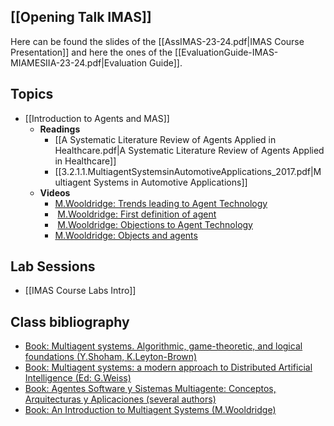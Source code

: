 ## [[Opening Talk IMAS]]
Here can be found the slides of the [[AssIMAS-23-24.pdf|IMAS Course Presentation]] and here the ones of the [[EvaluationGuide-IMAS-MIAMESIIA-23-24.pdf|Evaluation Guide]].

## Topics
- [[Introduction to Agents and MAS]]
	- **Readings**
		- [[A Systematic Literature Review of Agents Applied in Healthcare.pdf|A Systematic Literature Review of Agents Applied in Healthcare]]
		- [[3.2.1.1.MultiagentSystemsinAutomotiveApplications_2017.pdf|Multiagent Systems in Automotive Applications]]
	- **Videos**
		- [M.Wooldridge: Trends leading to Agent Technology](https://www.youtube.com/watch?v=6HiM_wIowmo&list=TL0ChcgIn1i7JtXkQSPLn_rRjwYbL3llMj)
		-  [M.Wooldridge: First definition of agent](https://www.youtube.com/watch?v=VwQ132JpOjs&list=TL0ChcgIn1i7JtXkQSPLn_rRjwYbL3llMj)
		-  [M.Wooldridge: Objections to Agent Technology](https://www.youtube.com/watch?v=qxukFHs58ds)
		- [M.Wooldridge: Objects and agents](youtube.com/watch?v=oqFwZ2xitUE)
## Lab Sessions

- [[IMAS Course Labs Intro]]

## Class bibliography
- [Book: Multiagent systems. Algorithmic, game-theoretic, and logical foundations (Y.Shoham, K.Leyton-Brown)](https://campusvirtual.urv.cat/mod/url/view.php?id=3595034)
- [Book: Multiagent systems: a modern approach to Distributed Artificial Intelligence (Ed: G.Weiss)](https://campusvirtual.urv.cat/mod/url/view.php?id=3595033)
- [Book: Agentes Software y Sistemas Multiagente: Conceptos, Arquitecturas y Aplicaciones (several authors)](https://campusvirtual.urv.cat/mod/url/view.php?id=3595032)
- [Book: An Introduction to Multiagent Systems (M.Wooldridge)](https://campusvirtual.urv.cat/mod/url/view.php?id=3595031)